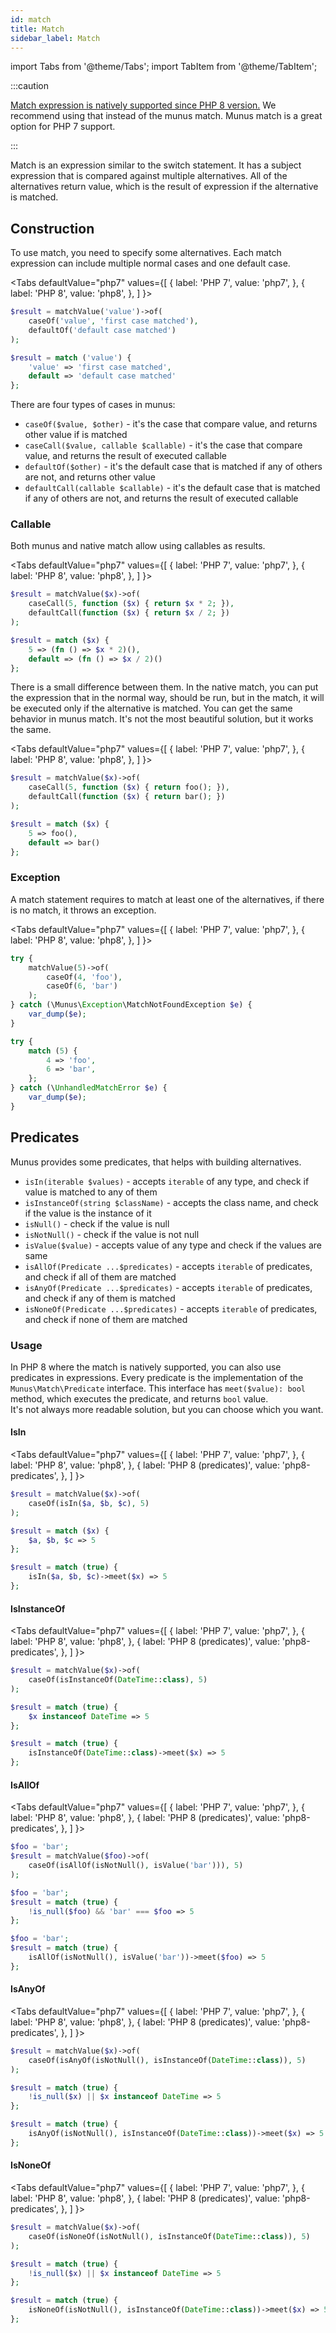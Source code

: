 ```yaml
---
id: match
title: Match
sidebar_label: Match
---
```


import Tabs from '@theme/Tabs';
import TabItem from '@theme/TabItem';

:::caution

[Match expression is natively supported since PHP 8 version.](https://www.php.net/manual/en/control-structures.match.php) We recommend using that instead of the munus match. Munus match is a great option for PHP 7 support.

:::

Match is an expression similar to the switch statement. It has a subject expression that is compared against multiple alternatives. All of the alternatives return value, which is the result of expression if the alternative is matched.

## Construction

To use match, you need to specify some alternatives. Each match expression can include multiple normal cases and one default case.

<Tabs
  defaultValue="php7"
  values={[
    { label: 'PHP 7', value: 'php7', },
    { label: 'PHP 8', value: 'php8', },
  ]
}>
<TabItem value="php7">

```php
$result = matchValue('value')->of(
    caseOf('value', 'first case matched'),
    defaultOf('default case matched')
);
```

</TabItem>
<TabItem value="php8">

```php
$result = match ('value') {
    'value' => 'first case matched',
    default => 'default case matched'
};
```

</TabItem>
</Tabs>

There are four types of cases in munus:
- `caseOf($value, $other)` - it's the case that compare value, and returns other value if is matched
- `caseCall($value, callable $callable)` - it's the case that compare value, and returns the result of executed callable
- `defaultOf($other)` - it's the default case that is matched if any of others are not, and returns other value
- `defaultCall(callable $callable)` - it's the default case that is matched if any of others are not, and returns the result of executed callable

### Callable

Both munus and native match allow using callables as results.

<Tabs
  defaultValue="php7"
  values={[
    { label: 'PHP 7', value: 'php7', },
    { label: 'PHP 8', value: 'php8', },
  ]
}>
<TabItem value="php7">

```php
$result = matchValue($x)->of(
    caseCall(5, function ($x) { return $x * 2; }),
    defaultCall(function ($x) { return $x / 2; })
);
```

</TabItem>
<TabItem value="php8">

```php
$result = match ($x) {
    5 => (fn () => $x * 2)(),
    default => (fn () => $x / 2)()
};
```

</TabItem>
</Tabs>

There is a small difference between them. In the native match, you can put the expression that in the normal way, should be run, but in the match, it will be executed only if the alternative is matched. You can get the same behavior in munus match. It's not the most beautiful solution, but it works the same.

<Tabs
  defaultValue="php7"
  values={[
    { label: 'PHP 7', value: 'php7', },
    { label: 'PHP 8', value: 'php8', },
  ]
}>
<TabItem value="php7">

```php
$result = matchValue($x)->of(
    caseCall(5, function ($x) { return foo(); }),
    defaultCall(function ($x) { return bar(); })
);
```

</TabItem>
<TabItem value="php8">

```php
$result = match ($x) {
    5 => foo(),
    default => bar()
};
```

</TabItem>
</Tabs>

### Exception

A match statement requires to match at least one of the alternatives, if there is no match, it throws an exception.

<Tabs
  defaultValue="php7"
  values={[
    { label: 'PHP 7', value: 'php7', },
    { label: 'PHP 8', value: 'php8', },
  ]
}>
<TabItem value="php7">

```php
try {
    matchValue(5)->of(
        caseOf(4, 'foo'),
        caseOf(6, 'bar')
    );
} catch (\Munus\Exception\MatchNotFoundException $e) {
    var_dump($e);
}
```

</TabItem>
<TabItem value="php8">

```php
try {
    match (5) {
        4 => 'foo',
        6 => 'bar',
    };
} catch (\UnhandledMatchError $e) {
    var_dump($e);
}
```

</TabItem>
</Tabs>

## Predicates

Munus provides some predicates, that helps with building alternatives.

 - `isIn(iterable $values)` - accepts `iterable` of any type, and check if value is matched to any of them
 - `isInstanceOf(string $className)` - accepts the class name, and check if the value is the instance of it
 - `isNull()` - check if the value is null
 - `isNotNull()` - check if the value is not null
 - `isValue($value)` - accepts value of any type and check if the values are same
 - `isAllOf(Predicate ...$predicates)` - accepts `iterable` of predicates, and check if all of them are matched
 - `isAnyOf(Predicate ...$predicates)` - accepts `iterable` of predicates, and check if any of them is matched
 - `isNoneOf(Predicate ...$predicates)` - accepts `iterable` of predicates, and check if none of them are matched

### Usage

In PHP 8 where the match is natively supported, you can also use predicates in expressions. Every predicate is the implementation of the `Munus\Match\Predicate` interface. This interface has `meet($value): bool` method, which executes the predicate, and returns `bool` value.  
It's not always more readable solution, but you can choose which you want.

#### IsIn
  
<Tabs
  defaultValue="php7"
  values={[
    { label: 'PHP 7', value: 'php7', },
    { label: 'PHP 8', value: 'php8', },
    { label: 'PHP 8 (predicates)', value: 'php8-predicates', },
  ]
}>
<TabItem value="php7">

```php
$result = matchValue($x)->of(
    caseOf(isIn($a, $b, $c), 5)
);
```

</TabItem>
<TabItem value="php8">

```php
$result = match ($x) {
    $a, $b, $c => 5
};
```

</TabItem>

<TabItem value="php8-predicates">

```php
$result = match (true) {
    isIn($a, $b, $c)->meet($x) => 5
};
```
</TabItem>
</Tabs>

#### IsInstanceOf
  
<Tabs
  defaultValue="php7"
  values={[
    { label: 'PHP 7', value: 'php7', },
    { label: 'PHP 8', value: 'php8', },
    { label: 'PHP 8 (predicates)', value: 'php8-predicates', },
  ]
}>
<TabItem value="php7">

```php
$result = matchValue($x)->of(
    caseOf(isInstanceOf(DateTime::class), 5)
);
```

</TabItem>
<TabItem value="php8">

```php
$result = match (true) {
    $x instanceof DateTime => 5
};
```

</TabItem>

<TabItem value="php8-predicates">

```php
$result = match (true) {
    isInstanceOf(DateTime::class)->meet($x) => 5
};
```
</TabItem>
</Tabs>

#### IsAllOf

<Tabs
  defaultValue="php7"
  values={[
    { label: 'PHP 7', value: 'php7', },
    { label: 'PHP 8', value: 'php8', },
    { label: 'PHP 8 (predicates)', value: 'php8-predicates', },
  ]
}>
<TabItem value="php7">

```php
$foo = 'bar';
$result = matchValue($foo)->of(
    caseOf(isAllOf(isNotNull(), isValue('bar'))), 5)
);
```

</TabItem>
<TabItem value="php8">

```php
$foo = 'bar';
$result = match (true) {
    !is_null($foo) && 'bar' === $foo => 5
};
```

</TabItem>

<TabItem value="php8-predicates">

```php
$foo = 'bar';
$result = match (true) {
    isAllOf(isNotNull(), isValue('bar'))->meet($foo) => 5
};
```
</TabItem>
</Tabs>

#### IsAnyOf
  
<Tabs
  defaultValue="php7"
  values={[
    { label: 'PHP 7', value: 'php7', },
    { label: 'PHP 8', value: 'php8', },
    { label: 'PHP 8 (predicates)', value: 'php8-predicates', },
  ]
}>
<TabItem value="php7">

```php
$result = matchValue($x)->of(
    caseOf(isAnyOf(isNotNull(), isInstanceOf(DateTime::class)), 5)
);
```

</TabItem>
<TabItem value="php8">

```php
$result = match (true) {
    !is_null($x) || $x instanceof DateTime => 5
};
```

</TabItem>

<TabItem value="php8-predicates">

```php
$result = match (true) {
    isAnyOf(isNotNull(), isInstanceOf(DateTime::class))->meet($x) => 5
};
```
</TabItem>
</Tabs>

#### IsNoneOf
  
<Tabs
  defaultValue="php7"
  values={[
    { label: 'PHP 7', value: 'php7', },
    { label: 'PHP 8', value: 'php8', },
    { label: 'PHP 8 (predicates)', value: 'php8-predicates', },
  ]
}>
<TabItem value="php7">

```php
$result = matchValue($x)->of(
    caseOf(isNoneOf(isNotNull(), isInstanceOf(DateTime::class)), 5)
);
```

</TabItem>
<TabItem value="php8">

```php
$result = match (true) {
    !is_null($x) || $x instanceof DateTime => 5
};
```

</TabItem>

<TabItem value="php8-predicates">

```php
$result = match (true) {
    isNoneOf(isNotNull(), isInstanceOf(DateTime::class))->meet($x) => 5
};
```
</TabItem>
</Tabs>